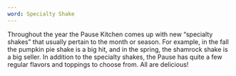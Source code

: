 ```yaml
---
word: Specialty Shake
---
```


  Throughout the year the Pause Kitchen comes up with new “specialty shakes” that usually pertain to the month or season. For example, in the fall the pumpkin pie shake is a big hit, and in the spring, the shamrock shake is a big seller. In addition to the specialty shakes, the Pause has quite a few regular flavors and toppings to choose from. All are delicious!
